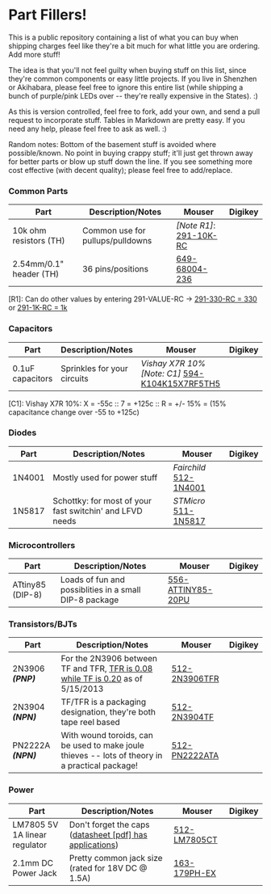 # Part Fillers!

This is a public repository containing a list of what you can buy when shipping charges feel like they're a bit
much for what little you are ordering. Add more stuff!

The idea is that you'll not feel guilty when buying stuff on this list, since they're common components or 
easy little projects. If you live in Shenzhen or Akihabara, please feel free to ignore this entire list 
(while shipping a bunch of purple/pink LEDs over -- they're really expensive in the States). :)

As this is version controlled, feel free to fork, add your own, and send a pull request to incorporate stuff. Tables in
Markdown are pretty easy. If you need any help, please feel free to ask as well. :)

Random notes: Bottom of the basement stuff is avoided where possible/known. No point in buying crappy stuff; it'll
just get thrown away for better parts or blow up stuff down the line. If you see something more cost effective
(with decent quality); please feel free to add/replace.

### Common Parts

| Part | Description/Notes | Mouser | Digikey |
|-------|-----------------|-----------|------------|
| 10k ohm resistors (TH) | Common use for pullups/pulldowns | *[Note R1]*: [291-10K-RC](http://www.mouser.com/Search/Refine.aspx?Keyword=Xicon+291-10K-RC) | |
| 2.54mm/0.1" header (TH) | 36 pins/positions | [649-68004-236](http://www.mouser.com/ProductDetail/FCI/68004-236/?qs=eanFghet1JOyyJ/RYv6JvQ==) | |

[R1]: Can do other values by entering 291-VALUE-RC -> [291-330-RC = 330](http://www.mouser.com/Search/Refine.aspx?Keyword=291-330-RC) or [291-1K-RC = 1k](http://www.mouser.com/Search/Refine.aspx?Keyword=291-1K-RC)

### Capacitors

| Part | Description/Notes | Mouser | Digikey |
|-------|-----------------|-----------|------------|
| 0.1uF capacitors | Sprinkles for your circuits | *Vishay X7R 10% [Note: C1]* [594-K104K15X7RF5TH5](http://www.mouser.com/ProductDetail/Vishay-BC-Components/K104K15X7RF5TH5/?qs=CuWZN/5Vbiofhf%252buZNGw/g==) | |

[C1]: Vishay X7R 10%: X = -55c :: 7 = +125c :: R = +/- 15% = (15% capacitance change over -55 to +125c)

### Diodes

| Part | Description/Notes | Mouser | Digikey |
|-------|-----------------|-----------|------------|
| 1N4001 | Mostly used for power stuff | *Fairchild* [512-1N4001](http://www.mouser.com/ProductDetail/Fairchild-Semiconductor/1N4001/?qs=PKwgOmPR8%252bnXpabSf4kJpg==) | |
| 1N5817 | Schottky: for most of your fast switchin' and LFVD needs | *STMicro* [511-1N5817](http://www.mouser.com/ProductDetail/STMicroelectronics/1N5817/?qs=sGAEpiMZZMtQ8nqTKtFS%2fD9SVzsgHTKGsrEMHLFTAoc%3d) | |

### Microcontrollers

| Part | Description/Notes | Mouser | Digikey |
|-------|-----------------|-----------|------------|
| ATtiny85 (DIP-8) | Loads of fun and possiblities in a small DIP-8 package | [556-ATTINY85-20PU](http://www.mouser.com/ProductDetail/Atmel/ATtiny85-20PU/?qs=8jWQYweyg6NCiiaOb5GI9Q==) | |

### Transistors/BJTs

| Part | Description/Notes | Mouser | Digikey |
|-------|-----------------|-----------|------------|
| 2N3906 ***(PNP)*** | For the 2N3906 between TF and TFR, [TFR is 0.08 while TF is 0.20](http://www.mouser.com/Search/Refine.aspx?Keyword=512-2N3906TF) as of 5/15/2013 | [512-2N3906TFR](http://www.mouser.com/ProductDetail/Fairchild-Semiconductor/2N4401TFR/?qs=hXzPkG2nhVb/HW5tAgoYwg==) | 
| 2N3904 ***(NPN)*** | TF/TFR is a packaging designation, they're both tape reel based | [512-2N3904TF](http://www.mouser.com/access/?pn=512-2N3904TF) | | 
| PN2222A ***(NPN)*** | With wound toroids, can be used to make joule thieves -- lots of theory in a practical package! | [512-PN2222ATA](http://www.mouser.com/ProductDetail/Fairchild-Semiconductor/PN2222ATA/?qs=QwEULm8S1DrfA/CRPqYa%252bw==) | |

### Power

| Part | Description/Notes | Mouser | Digikey |
|-------|-----------------|-----------|------------|
| LM7805 5V 1A linear regulator | Don't forget the caps ([datasheet [pdf] has applications](http://www.mouser.com/ds/2/149/LM7805-189995.pdf)) | [512-LM7805CT](http://www.mouser.com/ProductDetail/Fairchild-Semiconductor/LM7805CT/?qs=cnIeywgme7bzmZ37/iFT9w==) | |
| 2.1mm DC Power Jack | Pretty common jack size (rated for 18V DC @ 1.5A) | [163-179PH-EX](http://www.mouser.com/access/?pn=163-179PH-EX) |  | 
